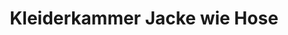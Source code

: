 ---
title: "Kleiderkammer Jacke wie Hose"
url: /velbert/kleiderkammer-jacke-wie-hose/
shop: Kleidung
---